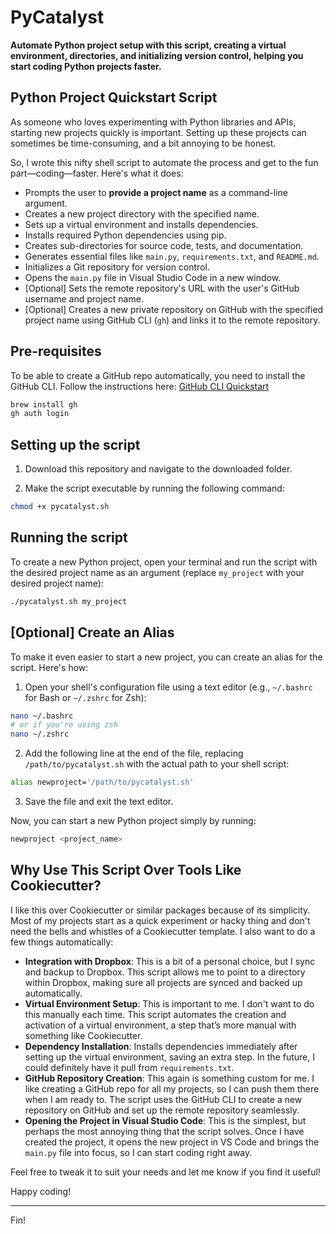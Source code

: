 # PyCatalyst

**Automate Python project setup with this script, creating a virtual environment, directories, and initializing version control, helping you start coding Python projects faster.**

## Python Project Quickstart Script

As someone who loves experimenting with Python libraries and APIs, starting new projects quickly is important. Setting up these projects can sometimes be time-consuming, and a bit annoying to be honest.

So, I wrote this nifty shell script to automate the process and get to the fun part—coding—faster. Here's what it does:

- Prompts the user to **provide a project name** as a command-line argument.
- Creates a new project directory with the specified name.
- Sets up a virtual environment and installs dependencies.
- Installs required Python dependencies using pip.
- Creates sub-directories for source code, tests, and documentation.
- Generates essential files like `main.py`, `requirements.txt`, and `README.md`.
- Initializes a Git repository for version control.
- Opens the `main.py` file in Visual Studio Code in a new window.
- [Optional] Sets the remote repository's URL with the user's GitHub username and project name.
- [Optional] Creates a new private repository on GitHub with the specified project name using GitHub CLI (`gh`) and links it to the remote repository.

## Pre-requisites

To be able to create a GitHub repo automatically, you need to install the GitHub CLI. Follow the instructions here: [GitHub CLI Quickstart](https://docs.github.com/en/github-cli/github-cli/quickstart)

```bash
brew install gh
gh auth login
```

## Setting up the script

1. Download this repository and navigate to the downloaded folder.

2. Make the script executable by running the following command:

```bash
chmod +x pycatalyst.sh
```

## Running the script

To create a new Python project, open your terminal and run the script with the desired project name as an argument (replace `my_project` with your desired project name):

```bash
./pycatalyst.sh my_project
```

## [Optional] Create an Alias

To make it even easier to start a new project, you can create an alias for the script. Here's how:

1. Open your shell's configuration file using a text editor (e.g., `~/.bashrc` for Bash or `~/.zshrc` for Zsh):

```bash
nano ~/.bashrc
# or if you're using zsh
nano ~/.zshrc
```

2. Add the following line at the end of the file, replacing `/path/to/pycatalyst.sh` with the actual path to your shell script:

```bash
alias newproject='/path/to/pycatalyst.sh'
```

3. Save the file and exit the text editor.

Now, you can start a new Python project simply by running:

```bash
newproject <project_name>
```

## Why Use This Script Over Tools Like Cookiecutter?

I like this over Cookiecutter or similar packages because of its simplicity. Most of my projects start as a quick experiment or hacky thing and don't need the bells and whistles of a Cookiecutter template. I also want to do a few things automatically:

- **Integration with Dropbox**: This is a bit of a personal choice, but I sync and backup to Dropbox. This script allows me to point to a directory within Dropbox, making sure all projects are synced and backed up automatically.
- **Virtual Environment Setup**: This is important to me. I don't want to do this manually each time. This script automates the creation and activation of a virtual environment, a step that’s more manual with something like Cookiecutter.
- **Dependency Installation**: Installs dependencies immediately after setting up the virtual environment, saving an extra step. In the future, I could definitely have it pull from `requirements.txt`.
- **GitHub Repository Creation**: This again is something custom for me. I like creating a GitHub repo for all my projects, so I can push them there when I am ready to. The script uses the GitHub CLI to create a new repository on GitHub and set up the remote repository seamlessly.
- **Opening the Project in Visual Studio Code**: This is the simplest, but perhaps the most annoying thing that the script solves. Once I have created the project, it opens the new project in VS Code and brings the `main.py` file into focus, so I can start coding right away.

Feel free to tweak it to suit your needs and let me know if you find it useful!

Happy coding!

---

Fin!